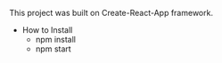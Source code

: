 This project was built on Create-React-App framework.

* How to Install
  * npm install
  * npm start
